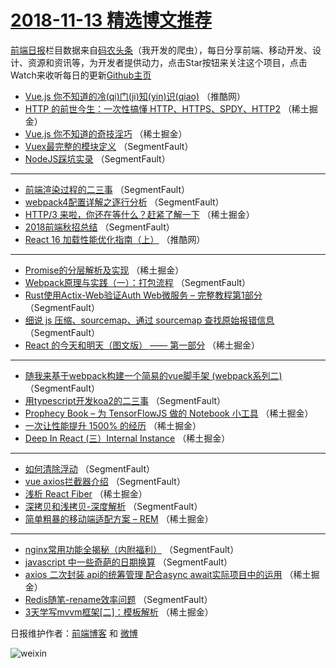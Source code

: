 # [2018-11-13 精选博文推荐](http://hao.caibaojian.com/date/2018/11/13)

[前端日报](http://caibaojian.com/c/news)栏目数据来自[码农头条](http://hao.caibaojian.com/)（我开发的爬虫），每日分享前端、移动开发、设计、资源和资讯等，为开发者提供动力，点击Star按钮来关注这个项目，点击Watch来收听每日的更新[Github主页](https://github.com/kujian/frontendDaily)
* [Vue.js 你不知道的冷(qi)门(ji)知(yin)识(qiao)](http://hao.caibaojian.com/91627.html) （推酷网）
* [HTTP 的前世今生：一次性搞懂 HTTP、HTTPS、SPDY、HTTP2](http://hao.caibaojian.com/91613.html) （稀土掘金）
* [Vue.js 你不知道的奇技淫巧](http://hao.caibaojian.com/91610.html) （稀土掘金）
* [Vuex最完整的模块定义](http://hao.caibaojian.com/91598.html) （SegmentFault）
* [NodeJS踩坑实录](http://hao.caibaojian.com/91590.html) （SegmentFault）

***
* [前端渲染过程的二三事](http://hao.caibaojian.com/91585.html) （SegmentFault）
* [webpack4配置详解之逐行分析](http://hao.caibaojian.com/91600.html) （SegmentFault）
* [HTTP/3 来啦，你还在等什么？赶紧了解一下](http://hao.caibaojian.com/91602.html) （稀土掘金）
* [2018前端秋招总结](http://hao.caibaojian.com/91584.html) （SegmentFault）
* [React 16 加载性能优化指南（上）](http://hao.caibaojian.com/91628.html) （推酷网）

***
* [Promise的分层解析及实现](http://hao.caibaojian.com/91609.html) （稀土掘金）
* [Webpack原理与实践（一）：打包流程](http://hao.caibaojian.com/91588.html) （SegmentFault）
* [Rust使用Actix-Web验证Auth Web微服务 &#8211; 完整教程第1部分](http://hao.caibaojian.com/91599.html) （SegmentFault）
* [细说 js 压缩、sourcemap、通过 sourcemap 查找原始报错信息](http://hao.caibaojian.com/91582.html) （SegmentFault）
* [React 的今天和明天（图文版） —— 第一部分](http://hao.caibaojian.com/91614.html) （稀土掘金）

***
* [随我来基于webpack构建一个简易的vue脚手架  (webpack系列二)](http://hao.caibaojian.com/91596.html) （SegmentFault）
* [用typescript开发koa2的二三事](http://hao.caibaojian.com/91589.html) （SegmentFault）
* [Prophecy Book &#8211; 为 TensorFlowJS 做的 Notebook 小工具](http://hao.caibaojian.com/91611.html) （稀土掘金）
* [一次让性能提升 1500% 的经历](http://hao.caibaojian.com/91601.html) （稀土掘金）
* [Deep In React (三）Internal Instance](http://hao.caibaojian.com/91612.html) （稀土掘金）

***
* [如何清除浮动](http://hao.caibaojian.com/91591.html) （SegmentFault）
* [vue axios拦截器介绍](http://hao.caibaojian.com/91592.html) （SegmentFault）
* [浅析 React Fiber](http://hao.caibaojian.com/91603.html) （稀土掘金）
* [深拷贝和浅拷贝-深度解析](http://hao.caibaojian.com/91593.html) （SegmentFault）
* [简单粗暴的移动端适配方案 &#8211; REM](http://hao.caibaojian.com/91604.html) （稀土掘金）

***
* [nginx常用功能全揭秘（内附福利）](http://hao.caibaojian.com/91583.html) （SegmentFault）
* [javascript 中一些奇葩的日期换算](http://hao.caibaojian.com/91594.html) （SegmentFault）
* [axios 二次封装 api的统筹管理 配合async await实际项目中的运用](http://hao.caibaojian.com/91605.html) （稀土掘金）
* [Redis随笔-rename效率问题](http://hao.caibaojian.com/91595.html) （SegmentFault）
* [3天学写mvvm框架[二]：模板解析](http://hao.caibaojian.com/91606.html) （稀土掘金）

日报维护作者：[前端博客](http://caibaojian.com/) 和 [微博](http://caibaojian.com/go/weibo)

![weixin](https://user-images.githubusercontent.com/3055447/38468989-651132ac-3b80-11e8-8e6b-15122322a9d7.png)